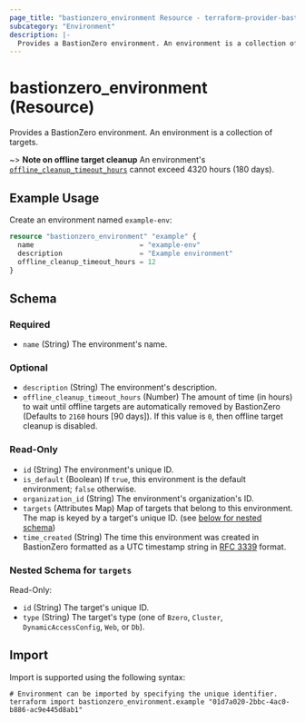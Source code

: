 ```yaml
---
page_title: "bastionzero_environment Resource - terraform-provider-bastionzero"
subcategory: "Environment"
description: |-
  Provides a BastionZero environment. An environment is a collection of targets.
---
```


# bastionzero_environment (Resource)

Provides a BastionZero environment. An environment is a collection of targets.

~> **Note on offline target cleanup** An environment's
[`offline_cleanup_timeout_hours`](#offline_cleanup_timeout_hours) cannot exceed
4320 hours (180 days).

## Example Usage

Create an environment named `example-env`:

```terraform
resource "bastionzero_environment" "example" {
  name                          = "example-env"
  description                   = "Example environment"
  offline_cleanup_timeout_hours = 12
}
```

<!-- schema generated by tfplugindocs -->
## Schema

### Required

- `name` (String) The environment's name.

### Optional

- `description` (String) The environment's description.
- `offline_cleanup_timeout_hours` (Number) The amount of time (in hours) to wait until offline targets are automatically removed by BastionZero (Defaults to `2160` hours [90 days]). If this value is `0`, then offline target cleanup is disabled.

### Read-Only

- `id` (String) The environment's unique ID.
- `is_default` (Boolean) If `true`, this environment is the default environment; `false` otherwise.
- `organization_id` (String) The environment's organization's ID.
- `targets` (Attributes Map) Map of targets that belong to this environment. The map is keyed by a target's unique ID. (see [below for nested schema](#nestedatt--targets))
- `time_created` (String) The time this environment was created in BastionZero formatted as a UTC timestamp string in [RFC 3339](https://datatracker.ietf.org/doc/html/rfc3339) format.

<a id="nestedatt--targets"></a>
### Nested Schema for `targets`

Read-Only:

- `id` (String) The target's unique ID.
- `type` (String) The target's type (one of `Bzero`, `Cluster`, `DynamicAccessConfig`, `Web`, or `Db`).

## Import

Import is supported using the following syntax:

```shell
# Environment can be imported by specifying the unique identifier.
terraform import bastionzero_environment.example "01d7a020-2bbc-4ac0-b886-ac9e445d8ab1"
```